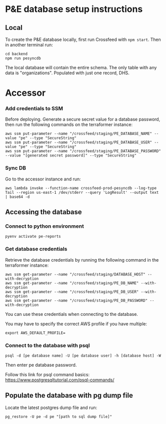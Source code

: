 # P&E database setup instructions

## Local

To create the P&E database locally, first run Crossfeed with `npm start`. Then in another terminal run:

```
cd backend
npm run pesyncdb
```

The local database will contain the entire schema. The only table with any data is "organizations". Populated with just one record, DHS.

# Accessor

### Add credentials to SSM

Before deploying. Generate a secure secret value for a database password, then run the following commands on the terraformer instance:

```
aws ssm put-parameter --name "/crossfeed/staging/PE_DATABASE_NAME" --value "pe" --type "SecureString"
aws ssm put-parameter --name "/crossfeed/staging/PE_DATABASE_USER" --value "pe" --type "SecureString"
aws ssm put-parameter --name "/crossfeed/staging/PE_DATABASE_PASSWORD" --value "[generated secret password]" --type "SecureString"
```

### Sync DB

Go to the accessor instance and run:

```
aws lambda invoke --function-name crossfeed-prod-pesyncdb --log-type Tail --region us-east-1 /dev/stderr --query 'LogResult' --output text | base64 -d
```

## Accessing the database

### Connect to python environment

```
pyenv activate pe-reports
```

### Get database credentials

Retrieve the database credentials by running the following command in the terraformer instance:

```
aws ssm get-parameter --name "/crossfeed/staging/DATABASE_HOST" --with-decryption
aws ssm get-parameter --name "/crossfeed/staging/PE_DB_NAME" --with-decryption
aws ssm get-parameter --name "/crossfeed/staging/PE_DB_USER" --with-decryption
aws ssm get-parameter --name "/crossfeed/staging/PE_DB_PASSWORD" --with-decryption
```

You can use these credentials when connecting to the database.

You may have to specify the correct AWS profile if you have multiple:

```
export AWS_DEFAULT_PROFILE=
```

### Connect to the database with psql

```
psql -d [pe database name] -U [pe database user] -h [database host] -W
```

Then enter pe database password.

Follow this link for psql command basics:
https://www.postgresqltutorial.com/psql-commands/

## Populate the database with pg dump file

Locate the latest postgres dump file and run:

```
pg_restore -U pe -d pe "[path to sql dump file]"
```
